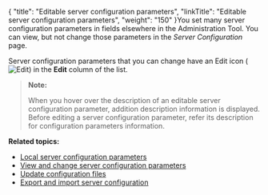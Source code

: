 {
    "title": "Editable server configuration parameters",
    "linkTitle": "Editable server configuration parameters",
    "weight": "150"
}You set many server configuration parameters in fields elsewhere in the Administration Tool. You can view, but not change those parameters in the *Server Configuration* page.

Server configuration parameters that you can change have an Edit icon (![Edit](/Images/SecureTransport/EditIcon_12x13.png)) in the **Edit** column of the list.

> **Note:**
>
> When you hover over the description of an editable server configuration parameter, addition description information is displayed. Before editing a server configuration parameter, refer its description for configuration parameters information.

**Related topics:**

-   <a href="../c_st_local_server_configuration_parameters" class="MCXref xref">Local server configuration parameters</a>
-   <a href="../t_st_serverconfigurationparameters" class="MCXref xref">View and change server configuration parameters</a>
-   <a href="../t_st_serverconfigurationfiles" class="MCXref xref">Update configuration files</a>
-   <a href="../t_st_serverconfigurationexportimport" class="MCXref xref">Export and import server configuration</a>
